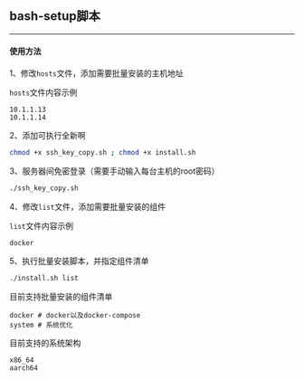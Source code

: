 ## bash-setup脚本
---
#### 使用方法
1、修改`hosts`文件，添加需要批量安装的主机地址

`hosts`文件内容示例
```
10.1.1.13
10.1.1.14
```
2、添加可执行全新啊
```bash
chmod +x ssh_key_copy.sh ; chmod +x install.sh
```
3、服务器间免密登录（需要手动输入每台主机的root密码）
```bash
./ssh_key_copy.sh
```
4、修改`list`文件，添加需要批量安装的组件

`list`文件内容示例
```
docker
```
5、执行批量安装脚本，并指定组件清单
```bash
./install.sh list
```
目前支持批量安装的组件清单
```
docker # docker以及docker-compose
system # 系统优化
```
目前支持的系统架构
```
x86_64
aarch64
```